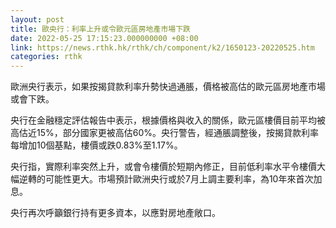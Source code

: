 ```yaml
---
layout: post
title: 歐央行：利率上升或令歐元區房地產市場下跌
date: 2022-05-25 17:15:23.000000000 +08:00
link: https://news.rthk.hk/rthk/ch/component/k2/1650123-20220525.htm
categories: rthk
---
```


歐洲央行表示，如果按揭貸款利率升勢快過通脹，價格被高估的歐元區房地產市場或會下跌。

央行在金融穩定評估報告中表示，根據價格與收入的關係，歐元區樓價目前平均被高估近15%，部分國家更被高估60%。央行警告，經通脹調整後，按揭貸款利率每增加10個基點，樓價或跌0.83%至1.17%。

央行指，實際利率突然上升，或會令樓價於短期內修正，目前低利率水平令樓價大幅逆轉的可能性更大。市場預計歐洲央行或於7月上調主要利率，為10年來首次加息。

央行再次呼籲銀行持有更多資本，以應對房地產敞口。

